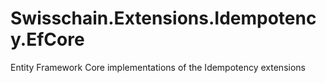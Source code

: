 # Swisschain.Extensions.Idempotency.EfCore
Entity Framework Core implementations of the Idempotency extensions
